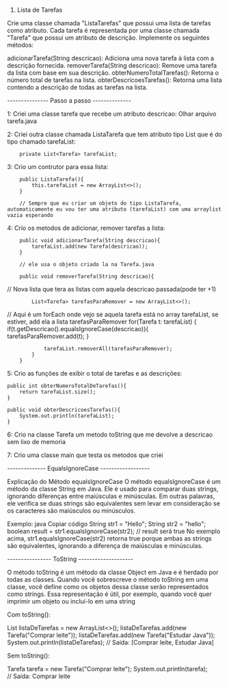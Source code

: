 1. Lista de Tarefas

Crie uma classe chamada "ListaTarefas" que possui uma lista de tarefas como atributo. Cada tarefa é representada por uma classe chamada "Tarefa" que possui um atributo de descrição. Implemente os seguintes métodos:

adicionarTarefa(String descricao): Adiciona uma nova tarefa à lista com a descrição fornecida.
removerTarefa(String descricao): Remove uma tarefa da lista com base em sua descrição.
obterNumeroTotalTarefas(): Retorna o número total de tarefas na lista.
obterDescricoesTarefas(): Retorna uma lista contendo a descrição de todas as tarefas na lista.

--------------- Passo a passo --------------

1: Criei uma classe tarefa que recebe um atributo descricao: Olhar arquivo tarefa.java

2: Criei outra classe chamada ListaTarefa que tem atributo tipo List que é do tipo <Tarefa> chamado tarefaList:

        private List<Tarefa> tarefaList;

3: Crio um contrutor para essa lista: 

        public ListaTarefa(){
            this.tarefaList = new ArrayList<>();
        }

        // Sempre que eu criar um objeto do tipo ListaTarefa, automaticamente eu vou ter uma atributo (tarefaList) com uma arraylist vazia esperando

4: Crio os metodos de adicionar, remover tarefas a lista: 

        public void adicionarTarefa(String descricao){
            tarefaList.add(new Tarefa(descricao));
        }

        // ele usa o objeto criado la na Tarefa.java

        public void removerTarefa(String descricao){


// Nova lista que tera as listas com aquela descricao passada(pode ter +1)

            List<Tarefa> tarefasParaRemover = new ArrayList<>();


// Aqui é um forEach onde vejo se aquela tarefa está no array tarefaList, se estiver, add ela a lista tarefasParaRemover
            for(Tarefa t: tarefaList) { 
                if(t.getDescricao().equalsIgnoreCase(descricao)){
                    tarefasParaRemover.add(t);
                }

                tarefaList.removerAll(tarefasParaRemover);
            }
        }

5: Crio as funções de exibir o total de tarefas e as descrições:

    public int obterNumeroTotalDeTarefas(){
        return tarefaList.size();
    }

    public void obterDescricoesTarefas(){
        System.out.println(tarefaList);
    }

6: Crio na classe Tarefa um metodo toString que me devolve a descricao sem lixo de memoria

7: Crio uma classe main que testa os metodos que criei

-------------- EqualsIgnoreCase ------------------

Explicação do Método equalsIgnoreCase
O método equalsIgnoreCase é um método da classe String em Java. Ele é usado para comparar duas strings, ignorando diferenças entre maiúsculas e minúsculas. Em outras palavras, ele verifica se duas strings são equivalentes sem levar em consideração se os caracteres são maiúsculos ou minúsculos.

Exemplo:
java
Copiar código
String str1 = "Hello";
String str2 = "hello";
boolean result = str1.equalsIgnoreCase(str2);  // result será true
No exemplo acima, str1.equalsIgnoreCase(str2) retorna true porque ambas as strings são equivalentes, ignorando a diferença de maiúsculas e minúsculas.

---------------- ToString --------------------

O método toString é um método da classe Object em Java e é herdado por todas as classes. Quando você sobrescreve o método toString em uma classe, você define como os objetos dessa classe serão representados como strings. Essa representação é útil, por exemplo, quando você quer imprimir um objeto ou incluí-lo em uma string

Com toString():

List<Tarefa> listaDeTarefas = new ArrayList<>();
listaDeTarefas.add(new Tarefa("Comprar leite"));
listaDeTarefas.add(new Tarefa("Estudar Java"));
System.out.println(listaDeTarefas);
// Saída: [Comprar leite, Estudar Java]

Sem toString():

Tarefa tarefa = new Tarefa("Comprar leite");
System.out.println(tarefa);  
// Saída: Comprar leite